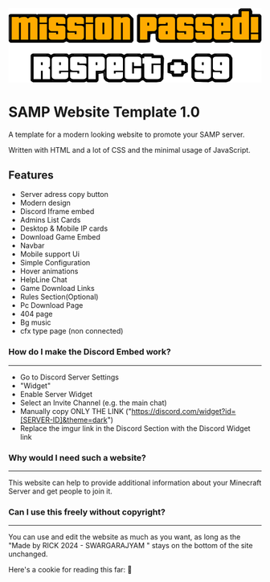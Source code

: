 
![Logo](media/logo.png)


# SAMP Website Template 1.0

A template for a modern looking website to promote your SAMP server.

Written with HTML and a lot of CSS and the minimal usage of JavaScript.


## Features

- Server adress copy button
- Modern design
- Discord Iframe embed
- Admins List Cards
- Desktop & Mobile IP cards
- Download Game Embed
- Navbar
- Mobile support Ui
- Simple Configuration
- Hover animations
- HelpLine Chat
- Game Download Links 
- Rules Section(Optional)
- Pc Download Page 
- 404 page 
- Bg music
- cfx type page (non connected)


### How do I make the Discord Embed work?

---

-  Go to Discord Server Settings
- "Widget"
- Enable Server Widget
- Select an Invite Channel (e.g. the main chat)
- Manually copy ONLY THE LINK ("https://discord.com/widget?id=[SERVER-ID]&theme=dark")
- Replace the imgur link in the Discord Section with the Discord Widget link

### Why would I need such a website?

---

This website can help to provide additional information about your Minecraft Server and get people to join it.

### Can I use this freely without copyright?

---

You can use and edit the website as much as you want, as long as the "Made by RICK 2024 - SWARGARAJYAM " stays on the bottom of the site unchanged.

Here's a cookie for reading this far: 🍪
